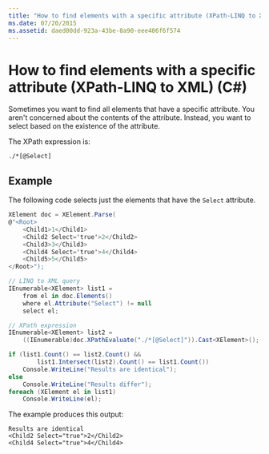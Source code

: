 ```yaml
---
title: "How to find elements with a specific attribute (XPath-LINQ to XML) (C#)"
ms.date: 07/20/2015
ms.assetid: daed00dd-923a-43be-8a90-eee406f6f574
---
```

# How to find elements with a specific attribute (XPath-LINQ to XML) (C#)

Sometimes you want to find all elements that have a specific attribute. You aren't concerned about the contents of the attribute. Instead, you want to select based on the existence of the attribute.

 The XPath expression is:

 `./*[@Select]`

## Example

 The following code selects just the elements that have the `Select` attribute.

```csharp
XElement doc = XElement.Parse(
@"<Root>
    <Child1>1</Child1>
    <Child2 Select='true'>2</Child2>
    <Child3>3</Child3>
    <Child4 Select='true'>4</Child4>
    <Child5>5</Child5>
</Root>");

// LINQ to XML query
IEnumerable<XElement> list1 =
    from el in doc.Elements()
    where el.Attribute("Select") != null
    select el;

// XPath expression
IEnumerable<XElement> list2 =
    ((IEnumerable)doc.XPathEvaluate("./*[@Select]")).Cast<XElement>();

if (list1.Count() == list2.Count() &&
        list1.Intersect(list2).Count() == list1.Count())
    Console.WriteLine("Results are identical");
else
    Console.WriteLine("Results differ");
foreach (XElement el in list1)
    Console.WriteLine(el);
```

 The example produces this output:

```output
Results are identical
<Child2 Select="true">2</Child2>
<Child4 Select="true">4</Child4>
```
